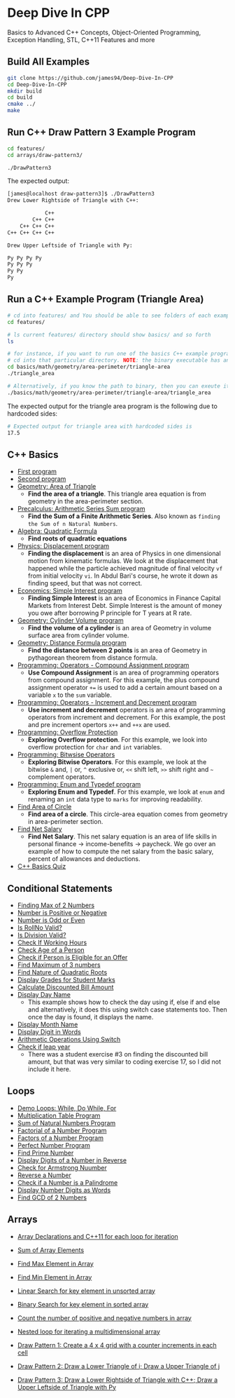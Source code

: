 # Deep Dive In CPP

Basics to Advanced C++ Concepts, Object-Oriented Programming, Exception Handling, STL, C++11 Features and more

## Build All Examples

~~~bash
git clone https://github.com/james94/Deep-Dive-In-CPP
cd Deep-Dive-In-CPP
mkdir build
cd build
cmake ../
make
~~~

## Run C++ Draw Pattern 3 Example Program

~~~bash
cd features/
cd arrays/draw-pattern3/

./DrawPattern3
~~~

The expected output:

~~~bash
[james@localhost draw-pattern3]$ ./DrawPattern3 
Drew Lower Rightside of Triangle with C++:

            C++ 
        C++ C++ 
    C++ C++ C++ 
C++ C++ C++ C++ 

Drew Upper Leftside of Triangle with Py:

Py Py Py Py 
Py Py Py   
Py Py     
Py
~~~


## Run a C++ Example Program (Triangle Area)

~~~bash
# cd into features/ and You should be able to see folders of each example program
cd features/

# ls current features/ directory should show basics/ and so forth
ls

# for instance, if you want to run one of the basics C++ example programs, you can
# cd into that particular directory. NOTE: the binary executable has an "_" in it
cd basics/math/geometry/area-perimeter/triangle-area
./triangle_area

# Alternatively, if you know the path to binary, then you can exeute it from features/
./basics/math/geometry/area-perimeter/triangle-area/triangle_area
~~~

The expected output for the triangle area program is the following due to hardcoded sides:

~~~bash
# Expected output for triangle area with hardcoded sides is
17.5
~~~

## C++ Basics

- [First program](./features/basics/first/main.cpp)
- [Second program](./features/basics/second/main.cpp)
- [Geometry: Area of Triangle](./features/basics/math/geometry/area-perimeter/triangle-area/main.cpp)
    - **Find the area of a triangle**. This triangle area equation is from geometry in the area-perimeter section.
- [Precalculus: Arithmetic Series Sum program](./features/basics/math/precalculus/series/arithmetic-series-sum/main.cpp)
    - **Find the Sum of a Finite Arithmetic Series**. Also known as `finding the Sum of n Natural Numbers`.
- [Algebra: Quadratic Formula](./features/basics/math/algebra/quadratic-eqs-fun/quadratic-formula/main.cpp)
    - **Find roots of quadratic equations**
- [Physics: Displacement program](./features/basics/physics/one-dimensional-motion/kinematic-formulas/displacement/main.cpp)
    - **Finding the displacement** is an area of Physics in one dimensional motion from kinematic formulas. We look at the displacement that happened while the particle achieved magnitude of final velocity `vf` from initial velocity `vi`. In Abdul Bari's course, he wrote it down as finding speed, but that was not correct.
- [Economics: Simple Interest program](./features/finance-capital-markets/interest-debt/simple-interest/main.cpp)
    - **Finding Simple Interest** is an area of Economics in Finance Capital Markets from Interest Debt. Simple Interest is the amount of money you owe after borrowing P principle for T years at R rate.
- [Geometry: Cylinder Volume program](./features/basics/math/geometry/volume-surface-area/cylinder-volume/main.cpp)
    - **Find the volume of a cylinder** is an area of Geometry in volume surface area from cylinder volume.
- [Geometry: Distance Formula program](./features/basics/math/geometry/pythagorean-theorem/distance-formula/main.cpp)
    - **Find the distance between 2 points** is an area of Geometry in pythagorean theorem from distance formula.
- [Programming: Operators - Compound Assignment program](./features/basics/operators/compound-assignment/main.cpp)
    - **Use Compound Assignment** is an area of programming operators from compound assignment. For this example, the plus compound assignment operator `+=` is used to add a certain amount based on a variable `x` to the `sum` variable.
- [Programming: Operators - Increment and Decrement program](./features/basics/operators/inc-dec/main.cpp)
    - **Use increment and decrement** operators is an area of programming operators from increment and decrement. For this example, the post and pre increment opertors `x++` and `++x` are used.
- [Programming: Overflow Protection](./features/basics/overflow/main.cpp)
    - **Exploring Overflow protection**. For this example, we look into overflow protection for `char` and `int` variables.
- [Programming: Bitwsise Operators](./features/basics/bitwise-operators/main.cpp)
    - **Exploring Bitwise Operators**. For this example, we look at the bitwise `&` and, `|` or, `^` exclusive or, `<<` shift left, `>>` shift right and `~` complement operators.
- [Programming: Enum and Typedef program](./features/basics/enum-typedef/main.cpp)
    - **Exploring Enum and Typedef**. For this example, we look at `enum` and renaming an `int` data type to `marks` for improving readability.
- [Find Area of Circle](./features/basics/math/geometry/area-perimeter/circle-area/main.cpp)
    - **Find area of a circle**. This circle-area equation comes from geometry in area-perimeter section.
- [Find Net Salary](./features/basics/life-skills/personal-finance/income-benefits/paycheck/net-salary/main.cpp)
    - **Find Net Salary**. This net salary equation is an area of life skills in personal finance -> income-benefits -> paycheck. We go over an example of how to compute the net salary from the basic salary, percent of allowances and deductions.
- [C++ Basics Quiz](./features/basics/Quiz.md)

## Conditional Statements

- [Finding Max of 2 Numbers](./features/conditional-statements/max/main.cpp)
- [Number is Positive or Negative](./features/conditional-statements/sign/main.cpp)
- [Number is Odd or Even](./features/conditional-statements/odd-even/main.cpp)
- [Is RollNo Valid?](./features/conditional-statements/rollno-valid/main.cpp)
- [Is Division Valid?](./features/conditional-statements/division-valid/main.cpp)
- [Check If Working Hours](./features/conditional-statements/check-is-working/main.cpp)
- [Check Age of a Person](./features/conditional-statements/check-age/main.cpp)
- [Check if Person is Eligible for an Offer](./features/conditional-statements/eligible/main.cpp)
- [Find Maximum of 3 numbers](./features/conditional-statements/find-max-of-3-num/main.cpp)
- [Find Nature of Quadratic Roots](./features/conditional-statements/nature-quadratic-roots/main.cpp)
- [Display Grades for Student Marks](./features/conditional-statements/display-grade-marks/main.cpp)
- [Calculate Discounted Bill Amount](./features/conditional-statements/discount-bill/main.cpp)
- [Display Day Name](./features/conditional-statements/display-day-name/main.cpp)
    - This example shows how to check the day using if, else if and else and alternatively, it does this using switch case statements too. Then once the day is found, it displays the name.
- [Display Month Name](./features/conditional-statements/display-month-name/main.cpp)
- [Display Digit in Words](./features/conditional-statements/display/main.cpp)
- [Arithmetic Operations Using Switch](./features/conditional-statements/arithmetic-operations-menu/main.cpp)
- [Check if leap year](./features/conditional-statements/check-if-leap-year/main.cpp)
    - There was a student exercise #3 on finding the discounted bill amount, but that was very similar to coding exercise 17, so I did not include it here.

## Loops

- [Demo Loops: While, Do While, For](./features/loops/demo-loops/main.cpp)
- [Multiplication Table Program](./features/loops/multiplication-table/main.cpp)
- [Sum of Natural Numbers Program](./features/loops/sum-natural-numbers/main.cpp)
- [Factorial of a Number Program](./features/loops/factorial-of-number/main.cpp)
- [Factors of a Number Program](./features/loops/factors-of-number/main.cpp)
- [Perfect Number Program](./features/loops/perfect-number/main.cpp)
- [Find Prime Number](./features/loops/find-prime-number/main.cpp)
- [Display Digits of a Number in Reverse](./features/loops/display-digits-of-number-in-reverse/main.cpp)
- [Check for Armstrong Nuumber](./features/loops/armstrong-number/main.cpp)
- [Reverse a Number](./features/loops/reverse-a-number/main.cpp)
- [Check if a Number is a Palindrome](./features/loops/palindrome-number/main.cpp)
- [Display Number Digits as Words](./features/loops/display-number-digits-as-words/main.cpp)
- [Find GCD of 2 Numbers](./features/loops/find-gcd-of-2-numbers/main.cpp)

## Arrays

- [Array Declarations and C++11 for each loop for iteration](./features/arrays/array-declarations/main.cpp)
- [Sum of Array Elements](./features/arrays/sum-of-array-elements/main.cpp)
- [Find Max Element in Array](./features/arrays/find-max-element-in-array/main.cpp)
- [Find Min Element in Array](./features/arrays/find-min-element-in-array/main.cpp)
- [Linear Search for key element in unsorted array](./features/arrays/linear-search/main.cpp)
- [Binary Search for key element in sorted array](./features/arrays/binary-search/main.cpp)
- [Count the number of positive and negative numbers in array](./features/arrays/count-pos-neg-numbers-in-array/main.cpp)
- [Nested loop for iterating a multidimensional array](./features/arrays/nested-loop-for-multidimensional-array/main.cpp)

- [Draw Pattern 1: Create a 4 x 4 grid with a counter increments in each cell](./features/arrays/draw-pattern1/main.cpp)

- [Draw Pattern 2: Draw a Lower Triangle of i; Draw a Upper Triangle of j](./features/arrays/draw-pattern2/main.cpp)

- [Draw Pattern 3: Draw a Lower Rightside of Triangle with C++; Draw a Upper Leftside of Triangle with Py](./features/arrays/draw-pattern3/main.cpp)
